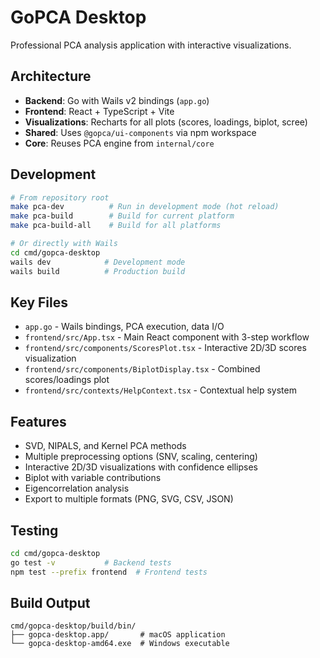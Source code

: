 # GoPCA Desktop

Professional PCA analysis application with interactive visualizations.

## Architecture

- **Backend**: Go with Wails v2 bindings (`app.go`)
- **Frontend**: React + TypeScript + Vite
- **Visualizations**: Recharts for all plots (scores, loadings, biplot, scree)
- **Shared**: Uses `@gopca/ui-components` via npm workspace
- **Core**: Reuses PCA engine from `internal/core`

## Development

```bash
# From repository root
make pca-dev          # Run in development mode (hot reload)
make pca-build        # Build for current platform  
make pca-build-all    # Build for all platforms

# Or directly with Wails
cd cmd/gopca-desktop
wails dev            # Development mode
wails build          # Production build
```

## Key Files

- `app.go` - Wails bindings, PCA execution, data I/O
- `frontend/src/App.tsx` - Main React component with 3-step workflow
- `frontend/src/components/ScoresPlot.tsx` - Interactive 2D/3D scores visualization
- `frontend/src/components/BiplotDisplay.tsx` - Combined scores/loadings plot
- `frontend/src/contexts/HelpContext.tsx` - Contextual help system

## Features

- SVD, NIPALS, and Kernel PCA methods
- Multiple preprocessing options (SNV, scaling, centering)
- Interactive 2D/3D visualizations with confidence ellipses
- Biplot with variable contributions
- Eigencorrelation analysis
- Export to multiple formats (PNG, SVG, CSV, JSON)

## Testing

```bash
cd cmd/gopca-desktop
go test -v           # Backend tests
npm test --prefix frontend  # Frontend tests
```

## Build Output

```
cmd/gopca-desktop/build/bin/
├── gopca-desktop.app/       # macOS application
└── gopca-desktop-amd64.exe  # Windows executable
```